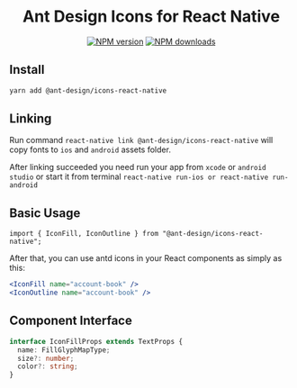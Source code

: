 <h1 align="center">
Ant Design Icons for React Native
</h1>

<div align="center">

[![NPM version](https://img.shields.io/npm/v/@ant-design/icons-react-native.svg?style=flat)](https://npmjs.org/package/@ant-design/icons-react-native)
[![NPM downloads](http://img.shields.io/npm/dm/@ant-design/icons-react-native.svg?style=flat)](https://npmjs.org/package/@ant-design/icons-react-native)

</div>

## Install

```bash
yarn add @ant-design/icons-react-native
```

## Linking

Run command `react-native link @ant-design/icons-react-native` will copy fonts to `ios` and `android` assets folder.

After linking succeeded you need run your app from `xcode` or `android studio` or start it from terminal `react-native run-ios or react-native run-android`

## Basic Usage

```tsx
import { IconFill, IconOutline } from "@ant-design/icons-react-native";
```

After that, you can use antd icons in your React components as simply as this:

```jsx
<IconFill name="account-book" />
<IconOutline name="account-book" />
```

## Component Interface

```ts
interface IconFillProps extends TextProps {
  name: FillGlyphMapType;
  size?: number;
  color?: string;
}
```
